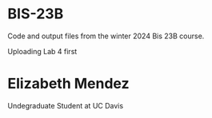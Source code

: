 # BIS-23B
Code and output files from the winter 2024 Bis 23B course. 

Uploading Lab 4 first

# Elizabeth Mendez
Undegraduate Student at UC Davis
